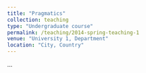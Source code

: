 ```yaml
---
title: "Pragmatics"
collection: teaching
type: "Undergraduate course"
permalink: /teaching/2014-spring-teaching-1
venue: "University 1, Department"
location: "City, Country"
---
```


...
